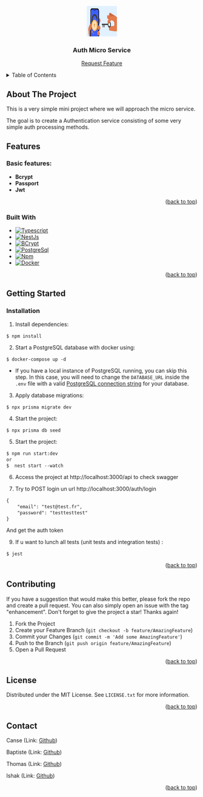 
<br />
<div align="center">
  <a href="https://github.com/CanseFr">
    <img src="assets/logo.svg" alt="Logo" width="80" height="80">
  </a>

<h3 align="center">Auth Micro Service</h3>

  <p align="center">
    <a href="https://github.com/CanseFr">Request Feature</a>
  </p>
</div>



<!-- TABLE OF CONTENTS -->
<details>
  <summary>Table of Contents</summary>
  <ol>
    <li>
      <a href="#about-the-project">About The Project</a>
      <ul>
        <li><a href="#Features">Features</a></li>
        <li><a href="#built-with">Built With</a></li>
      </ul>
    </li>
    <li>
      <a href="#getting-started">Getting Started</a>
      <ul>
        <li><a href="#prerequisites">Prerequisites</a></li>
        <li><a href="#installation">Installation</a></li>
      </ul>
    </li>
    <li><a href="#contributing">Contributing</a></li>
    <li><a href="#license">License</a></li>
    <li><a href="#contact">Contact</a></li>
    <li><a href="#acknowledgments">Acknowledgments</a></li>
  </ol>
</details>



<!-- ABOUT THE PROJECT -->
## About The Project

This is a very simple mini project where we will approach the micro service.

The goal is to create a Authentication service consisting of some very simple auth processing methods.

<!-- FEATURES -->

## Features

### Basic features:

- **Bcrypt**
- **Passport**
- **Jwt**

<p align="right">(<a href="#readme-top">back to top</a>)</p>

<!-- BUILT WITH -->
### Built With

* [![Typescript][Typescript]][Typescript-url]
* [![NestJs][NestJs]][NestJs-url]
* [![BCrypt][BCrypt]][BCrypt-url]
* [![PostgreSql][PostgreSql]][PostgreSql-url]
* [![Npm][Npm]][Npm-url]
* [![Docker][Docker]][Docker-url]

<p align="right">(<a href="#readme-top">back to top</a>)</p>


<!-- GETTING STARTED -->
## Getting Started

### Installation

1. Install dependencies:
```
$ npm install
```

2. Start a PostgreSQL database with docker using: 
```
$ docker-compose up -d
```
   - If you have a local instance of PostgreSQL running, you can skip this step. In this case, you will need to change the `DATABASE_URL` inside the `.env` file with a valid [PostgreSQL connection string](https://www.prisma.io/docs/concepts/database-connectors/postgresql#connection-details) for your database.
3. Apply database migrations: 
```
$ npx prisma migrate dev
```
4. Start the project:
```
$ npx prisma db seed
```
5. Start the project:  
```
$ npm run start:dev
or
$  nest start --watch
```

6. Access the project at http://localhost:3000/api to check swagger 


8. Try to POST login un url http://localhost:3000/auth/login
```
{
    "email": "test@test.fr",
    "password": "testtesttest"
}
```
And get the auth token

9. If u want to lunch all tests (unit tests and integration tests) :
```
$ jest
```





<p align="right">(<a href="#readme-top">back to top</a>)</p>



<!-- CONTRIBUTING -->
## Contributing

If you have a suggestion that would make this better, please fork the repo and create a pull request. You can also simply open an issue with the tag "enhancement".
Don't forget to give the project a star! Thanks again!

1. Fork the Project
2. Create your Feature Branch (`git checkout -b feature/AmazingFeature`)
3. Commit your Changes (`git commit -m 'Add some AmazingFeature'`)
4. Push to the Branch (`git push origin feature/AmazingFeature`)
5. Open a Pull Request

<p align="right">(<a href="#readme-top">back to top</a>)</p>



<!-- LICENSE -->
## License

Distributed under the MIT License. See `LICENSE.txt` for more information.

<p align="right">(<a href="#readme-top">back to top</a>)</p>



<!-- CONTACT -->
## Contact

Canse
(Link: [Github](https://github.com/CanseFr))

Baptiste
(Link: [Github](https://github.com/titoon57))


Thomas
(Link: [Github](https://github.com/ThomasStibling))


Ishak
(Link: [Github](https://github.com/Ishak-rav))


<p align="right">(<a href="#readme-top">back to top</a>)</p>


<!-- MARKDOWN LINKS & IMAGES -->
<!-- https://www.markdownguide.org/basic-syntax/#reference-style-links -->
[Typescript]: https://img.shields.io/badge/Typescript-000000?style=for-the-badge&logo=Typescript&logoColor=fc0328
[Typescript-url]: https://www.Typescript.com/fr/
[NestJs]: https://img.shields.io/badge/NestJs-000000?style=for-the-badge&logo=NestJs&logoColor=03fc20
[NestJs-url]: https://NestJs.com
[BCrypt]: https://img.shields.io/badge/BCrypt-000000?style=for-the-badge&logo=BCrypt&logoColor=d4b994
[BCrypt-url]: https://BCrypt.com/
[PostgreSql]: https://img.shields.io/badge/PostgreSql-000000?style=for-the-badge&logo=PostgreSql&logoColor=de7a16
[PostgreSql-url]: https://www.PostgreSql.com/
[Docker]: https://img.shields.io/badge/Docker-000000?style=for-the-badge&logo=Docker&logoColor=150c91
[Docker-url]: https://www.docker.com/

[Npm]: https://img.shields.io/badge/Npm-000000?style=for-the-badge&logo=Npm&logoColor=fcba03
[Npm-url]: https://Npm.com/